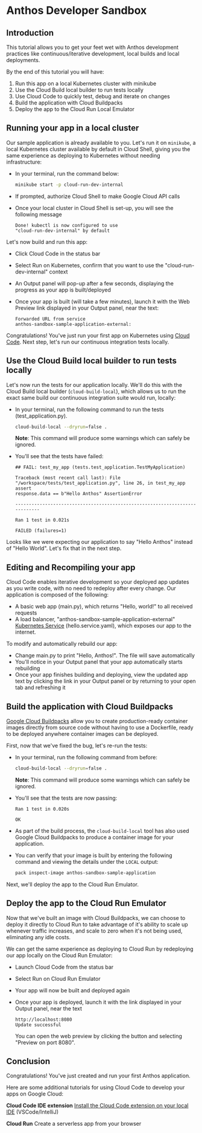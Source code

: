# Anthos Developer Sandbox

<walkthrough-disable-features toc></walkthrough-disable-features>

## Introduction

This tutorial allows you to get your feet wet with Anthos development practices
like continuous/iterative development, local builds and local deployments.

By the end of this tutorial you will have:

1.  Run this app on a local Kubernetes cluster with minikube
2.  Use the Cloud Build local builder to run tests locally
3.  Use Cloud Code to quickly test, debug and iterate on changes
4.  Build the application with Cloud Buildpacks
5.  Deploy the app to the Cloud Run Local Emulator

## Running your app in a local cluster

Our sample application is already available to you. Let's run it on `minikube`,
a local Kubernetes cluster available by default in Cloud Shell, giving you the
same experience as deploying to Kubernetes without needing infrastructure:

*   In your
    <walkthrough-editor-spotlight spotlightId="menu-terminal-new-terminal">terminal</walkthrough-editor-spotlight>,
    run the command below:

    ```bash
    minikube start -p cloud-run-dev-internal
    ```

*   If prompted, authorize Cloud Shell to make Google Cloud API calls

*   Once your local cluster in Cloud Shell is set-up, you will see the following
    message

    ```terminal
    Done! kubectl is now configured to use
    "cloud-run-dev-internal" by default
    ```

Let's now build and run this app:

*   Click
    <walkthrough-editor-spotlight spotlightId="cloud-code-status-bar">Cloud
    Code</walkthrough-editor-spotlight> in the status bar
*   Select <walkthrough-editor-spotlight spotlightId="cloud-code-run-on-k8s">Run
    on Kubernetes</walkthrough-editor-spotlight>, confirm that you want to use
    the "cloud-run-dev-internal" context
*   An
    <walkthrough-editor-spotlight spotlightId="output">Output</walkthrough-editor-spotlight>
    panel will pop-up after a few seconds, displaying the progress as your app
    is built/deployed
*   Once your app is built (will take a few minutes), launch it with the Web
    Preview link displayed in your
    <walkthrough-editor-spotlight spotlightId="output">Output</walkthrough-editor-spotlight>
    panel, near the text:

    ```terminal
    Forwarded URL from service
    anthos-sandbox-sample-application-external:
    ```

Congratulations! You've just run your first app on Kubernetes using
[Cloud Code](https://cloud.google.com/code). Next step, let's run our continuous
integration tests locally.

## Use the Cloud Build local builder to run tests locally

Let's now run the tests for our application locally. We'll do this with the
Cloud Build local builder (`cloud-build-local`), which allows us to run the
exact same build our continuous integration suite would run, locally:

*   In your
    <walkthrough-editor-spotlight spotlightId="menu-terminal-new-terminal">terminal</walkthrough-editor-spotlight>,
    run the following command to run the tests
    (<walkthrough-editor-open-file filePath="tests/test_application.py">test_application.py</walkthrough-editor-open-file>).

    ```bash
    cloud-build-local --dryrun=false .
    ```

    **Note**: This command will produce some warnings which can safely be
    ignored.

*   You'll see that the tests have failed:

    ```terminal
    ## FAIL: test_my_app (tests.test_application.TestMyApplication)

    Traceback (most recent call last): File
    "/workspace/tests/test_application.py", line 26, in test_my_app assert
    response.data == b"Hello Anthos" AssertionError

    ----------------------------------------------------------------------------

    Ran 1 test in 0.021s

    FAILED (failures=1)
    ```

Looks like we were expecting our application to say "Hello Anthos" instead of
"Hello World". Let's fix that in the next step.

## Editing and Recompiling your app

Cloud Code enables iterative development so your deployed app updates as you
write code, with no need to redeploy after every change. Our application is
composed of the following:

*   A basic web app
    (<walkthrough-editor-open-file filePath="src/main.py">main.py</walkthrough-editor-open-file>),
    which returns "Hello, world!" to all received requests
*   A load balancer, "anthos-sandbox-sample-application-external"
    [Kubernetes Service](https://kubernetes.io/docs/concepts/services-networking/service/)
    (<walkthrough-editor-open-file filePath="kubernetes-manifests/hello.service.yaml">hello.service.yaml</walkthrough-editor-open-file>),
    which exposes our app to the internet.

To modify and automatically rebuild our app:

*   Change
    <walkthrough-editor-select-line filePath="src/main.py" startLine="9" endLine="9" startCharacterOffset="19" endCharacterOffset="24">main.py</walkthrough-editor-select-line>
    to print "Hello, Anthos!". The file will save automatically
*   You'll notice in your
    <walkthrough-editor-spotlight spotlightId="output">Output</walkthrough-editor-spotlight>
    panel that your app automatically starts rebuilding
*   Once your app finishes building and deploying, view the updated app text by
    clicking the link in your
    <walkthrough-editor-spotlight spotlightId="output">Output</walkthrough-editor-spotlight>
    panel or by returning to your open tab and refreshing it

## Build the application with Cloud Buildpacks

[Google Cloud Buildpacks](https://cloud.google.com/blog/products/containers-kubernetes/google-cloud-now-supports-buildpacks)
allow you to create production-ready container images directly from source code
without having to use a Dockerfile, ready to be deployed anywhere container
images can be deployed.

First, now that we've fixed the bug, let's re-run the tests:

*   In your
    <walkthrough-editor-spotlight spotlightId="menu-terminal-new-terminal">terminal</walkthrough-editor-spotlight>,
    run the following command from before:

    ```bash
    cloud-build-local --dryrun=false .
    ```

    **Note**: This command will produce some warnings which can safely be
    ignored.

*   You'll see that the tests are now passing:

    ```terminal
    Ran 1 test in 0.020s

    OK
    ```

*   As part of the build process, the `cloud-build-local` tool has also used
    Google Cloud Buildpacks to produce a container image for your application.

*   You can verify that your image is built by entering the following command
    and viewing the details under the `LOCAL` output:

    ```bash
    pack inspect-image anthos-sandbox-sample-application
    ```

Next, we'll deploy the app to the Cloud Run Emulator.

## Deploy the app to the Cloud Run Emulator

Now that we've built an image with Cloud Buildpacks, we can choose to deploy it
directly to Cloud Run to take advantage of it's ability to scale up whenever
traffic increases, and scale to zero when it's not being used, eliminating any
idle costs.

We can get the same experience as deploying to Cloud Run by redeploying our app
locally on the Cloud Run Emulator:

*   Launch
    <walkthrough-editor-spotlight spotlightId="cloud-code-status-bar">Cloud
    Code</walkthrough-editor-spotlight> from the status bar
*   Select
    <walkthrough-editor-spotlight spotlightId="cloud-code-run-on-cloud-run-emulator">Run
    on Cloud Run Emulator</walkthrough-editor-spotlight>
*   Your app will now be built and deployed again
*   Once your app is deployed, launch it with the link displayed in your
    <walkthrough-editor-spotlight spotlightId="output">Output</walkthrough-editor-spotlight>
    panel, near the text

    ```terminal
    http://localhost:8080
    Update successful
    ```

    You can open the web preview by clicking the <walkthrough-web-preview-icon/>
    button and selecting "Preview on port 8080".

## Conclusion

<walkthrough-conclusion-trophy></walkthrough-conclusion-trophy>

Congratulations! You've just created and run your first Anthos application.

<walkthrough-inline-feedback></walkthrough-inline-feedback>

Here are some additional tutorials for using Cloud Code to develop your apps on
Google Cloud:

<walkthrough-tutorial-card id="cloud_code_install_local_ide" icon="LAUNCHER_SECTION">
    
**Cloud Code IDE extension** [Install the Cloud Code extension on your local IDE](https://cloud.google.com/code/docs/vscode/install)
(VSCode/IntelliJ) </walkthrough-tutorial-card>

<walkthrough-tutorial-card id="cloud_run_cloud_code_create_service" icon="SERVERLESS_SECTION">
    
**Cloud Run** Create a serverless app from your browser
</walkthrough-tutorial-card>
